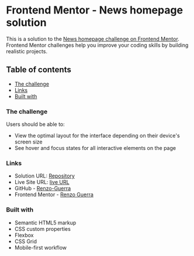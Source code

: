 # Frontend Mentor - News homepage solution

This is a solution to the [News homepage challenge on Frontend Mentor](https://www.frontendmentor.io/challenges/news-homepage-H6SWTa1MFl). Frontend Mentor challenges help you improve your coding skills by building realistic projects. 

## Table of contents

- [The challenge](#the-challenge)
- [Links](#links)
- [Built with](#built-with)
  
### The challenge

Users should be able to:

- View the optimal layout for the interface depending on their device's screen size
- See hover and focus states for all interactive elements on the page

### Links

- Solution URL: [Repository](https://github.com/Renzo-Guerra/FM-news-homepage-main)
- Live Site URL: [live URL](https://fm-news-homepage-main-sandy.vercel.app/)
- GitHub - [Renzo-Guerra](https://github.com/Renzo-Guerra)
- Frontend Mentor - [Renzo Guerra](https://www.frontendmentor.io/profile/renzo-guerra)

### Built with

- Semantic HTML5 markup
- CSS custom properties
- Flexbox
- CSS Grid
- Mobile-first workflow